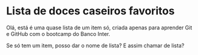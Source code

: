 # Lista de doces caseiros favoritos

Olá, está é uma quase lista de um item só, criada apenas para aprender Git e GitHub com o bootcamp do Banco Inter.

Se só tem um item, posso dar o nome de lista? E assim chamar de lista?